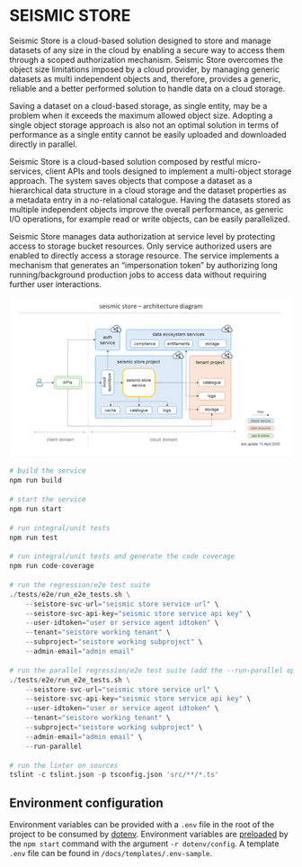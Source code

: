 # SEISMIC STORE

Seismic Store is a cloud-based solution designed to store and manage datasets of any size in the cloud by enabling a secure way to access them through a scoped authorization mechanism. Seismic Store overcomes the object size limitations imposed by a cloud provider, by managing generic datasets as multi independent objects and, therefore, provides a generic, reliable and a better performed solution to handle data on a cloud storage.

Saving a dataset on a cloud-based storage, as single entity, may be a problem when it exceeds the maximum allowed object size. Adopting a single object storage approach is also not an optimal solution in terms of performance as a single entity cannot be easily uploaded and downloaded directly in parallel.

Seismic Store is a cloud-based solution composed by restful micro-services, client APIs and tools designed to implement a multi-object storage approach. The system saves objects that compose a dataset as a hierarchical data structure in a cloud storage and the dataset properties as a metadata entry in a no-relational catalogue. Having the datasets stored as multiple independent objects improve the overall performance, as generic I/O operations, for example read or write objects, can be easily parallelized.

Seismic Store manages data authorization at service level by protecting access to storage bucket resources. Only service authorized users are enabled to directly access a storage resource. The service implements a mechanism that generates an “impersonation token” by authorizing long running/background production jobs to access data without requiring further user interactions.

![service architecture diagram](docs/seistore-service-architecture.png "Service Architecture Diagram")

```python
# build the service
npm run build

# start the service
npm run start

# run integral/unit tests
npm run test

# run integral/unit tests and generate the code coverage
npm run code-coverage

# run the regression/e2e test suite
./tests/e2e/run_e2e_tests.sh \
    --seistore-svc-url="seismic store service url" \
    --seistore-svc-api-key="seismic store service api key" \
    --user-idtoken="user or service agent idtoken" \
    --tenant="seistore working tenant" \
    --subproject="seistore working subproject" \
    --admin-email="admin email"

# run the parallel regression/e2e test suite (add the --run-parallel option)
./tests/e2e/run_e2e_tests.sh \
    --seistore-svc-url="seismic store service url" \
    --seistore-svc-api-key="seismic store service api key" \
    --user-idtoken="user or service agent idtoken" \
    --tenant="seistore working tenant" \
    --subproject="seistore working subproject" \
    --admin-email="admin email" \
    --run-parallel

# run the linter on sources
tslint -c tslint.json -p tsconfig.json 'src/**/*.ts'
```

## Environment configuration

Environment variables can be provided with a `.env` file in the root of the project to be consumed
by [dotenv](https://github.com/motdotla/dotenv). Environment variables are [preloaded](https://github.com/motdotla/dotenv#preload)
by the `npm start` command with the argument `-r dotenv/config`. A template `.env` file can be found 
in `/docs/templates/.env-sample`.
